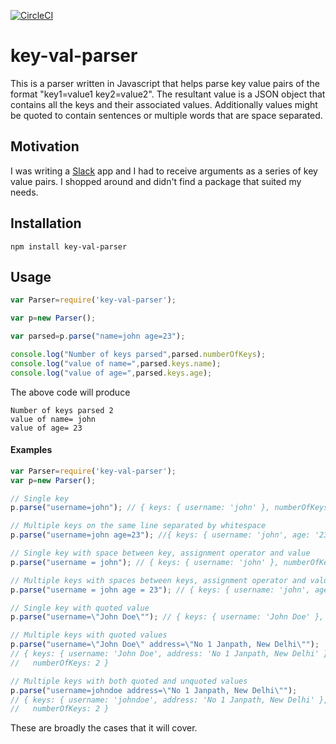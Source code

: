 [![CircleCI](https://circleci.com/gh/craftybones/key-value-parser.svg?style=svg)](https://circleci.com/gh/craftybones/key-value-parser)

# key-val-parser

This is a parser written in Javascript that helps parse key value pairs of the format "key1=value1 key2=value2". The resultant value is a JSON object that contains all the keys and their associated values. Additionally values might be quoted to contain sentences or multiple words that are space separated.

## Motivation

I was writing a [Slack](https://slack.com/) app and I had to receive arguments as a series of key value pairs. I shopped around and didn't find a package that suited my needs.

## Installation

`npm install key-val-parser`

## Usage

```javascript
var Parser=require('key-val-parser');

var p=new Parser();

var parsed=p.parse("name=john age=23");

console.log("Number of keys parsed",parsed.numberOfKeys);
console.log("value of name=",parsed.keys.name);
console.log("value of age=",parsed.keys.age);
```

The above code will produce

```
Number of keys parsed 2
value of name= john
value of age= 23
```


#### Examples

```javascript
var Parser=require('key-val-parser');
var p=new Parser();

// Single key
p.parse("username=john"); // { keys: { username: 'john' }, numberOfKeys: 1 }

// Multiple keys on the same line separated by whitespace
p.parse("username=john age=23"); //{ keys: { username: 'john', age: '23' }, numberOfKeys: 2 }

// Single key with space between key, assignment operator and value
p.parse("username = john"); // { keys: { username: 'john' }, numberOfKeys: 1 }

// Multiple keys with spaces between keys, assignment operator and values
p.parse("username = john age = 23"); // { keys: { username: 'john', age: '23' }, numberOfKeys: 2 }

// Single key with quoted value
p.parse("username=\"John Doe\""); // { keys: { username: 'John Doe' }, numberOfKeys: 1 }

// Multiple keys with quoted values
p.parse("username=\"John Doe\" address=\"No 1 Janpath, New Delhi\"");
// { keys: { username: 'John Doe', address: 'No 1 Janpath, New Delhi' },
//   numberOfKeys: 2 }

// Multiple keys with both quoted and unquoted values
p.parse("username=johndoe address=\"No 1 Janpath, New Delhi\"");
// { keys: { username: 'johndoe', address: 'No 1 Janpath, New Delhi' },
//   numberOfKeys: 2 }
```

These are broadly the cases that it will cover.
